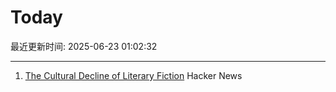 # Today

最近更新时间: 2025-06-23 01:02:32

--- 
1. [The Cultural Decline of Literary Fiction](https://oyyy.substack.com/p/the-cultural-decline-of-literary) Hacker News
